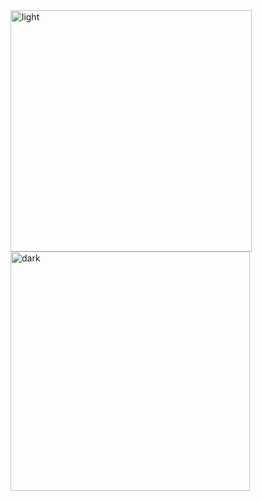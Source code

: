 <img width="386" alt="light" src="https://user-images.githubusercontent.com/63735861/191961731-209210c0-54bf-44e5-bb16-ea415ee643e5.png">
<img width="383" alt="dark" src="https://user-images.githubusercontent.com/63735861/191961738-03869d04-0f79-43e9-a906-7c931d2cf06a.png">
